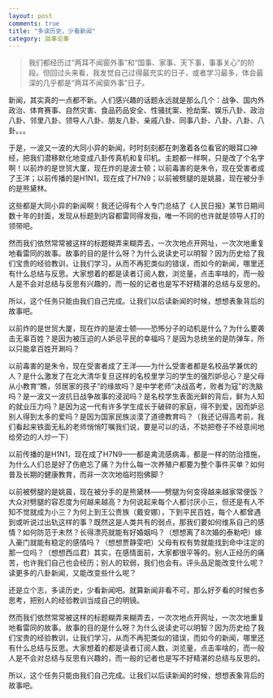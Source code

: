 ```yaml
---
layout: post
comments: true
title: "多读历史，少看新闻"
category: 就事论事
---
```


> 我们都经历过“两耳不闻窗外事”和“国事、家事、天下事，事事关心”的阶段。但回过头来看，我发觉自己过得最充实的日子，或者学习最多，体会最深的几乎都是“两耳不闻窗外事”日子。

新闻，其实真的一点都不新。人们感兴趣的话题永远就是那么几个：战争、国内外政治、体育赛事、自然灾害、食品药品安全、性骚扰案、抢劫案、娱乐八卦、政治八卦、邻里八卦、领导人八卦、朋友八卦、亲戚八卦、同事八卦、八卦、八卦、八卦。。。

于是，一波又一波的大同小异的新闻，时时刻刻都在刺激着各位看官的眼耳口神经，把我们潜移默化地变成八卦传真机和复印机。主题都一样啊，只是改了个名字啊！以前炸的是世贸大厦，现在炸的是波士顿；以前毒害的是朱令，现在受害者成了王洋；以前传播的是H1N1，现在成了H7N9；以前被劈腿的是姚晨，现在被分手的是熊黛林。

这些都是大同小异的新闻啊！我还记得有个人专门总结了《人民日报》某节日期间数十年的封面，发现从标题到内容都雷同得发指，唯一不同的也许就是领导人打的领带吧。

然而我们依然常常被这样的标题糊弄来糊弄去，一次次地点开网址，一次次地重复地看雷同的故事。故事的目的是什么呀？为什么说读史可以明智？因为历史给了我们宝贵的经验教训，让我们学习，从而不再犯类似的错误，而如今的新闻，哪里还有什么总结与反思。大家想着的都是读者订阅人数，浏览量，点击率啥的，而一般人是不会对总结与反思有兴趣的，而一般的记者也是写不好精湛的总结与反思的。

所以，这个任务只能由我们自己完成。让我们以后读新闻的时候，想想表象背后的故事吧。

以前炸的是世贸大厦，现在炸的是波士顿——恐怖分子的动机是什么？为什么要袭击无辜百姓？是因为被压迫的人妒忌平民的幸福吗？是因为总统坐的是防弹车，所以只能拿百姓开涮吗？

以前毒害的是朱令，现在受害者成了王洋——为什么受害者都是名校品学兼优的人？是什么激发了在北大清华复旦这样的名校里学习的学生的强烈妒忌心？是父母从小教育“瞧，邻居家的孩子”的缘故吗？是中学老师“决战高考，败者为寇”的洗脑吗？是一波又一波抗日战争故事的浸润吗？是名校学生表面光鲜的背后，鲜为人知的就业压力吗？是因为这一代有许多学生成长于破碎的家庭，得不到爱，因而妒忌别人得到太多的爱吗？是因为国家民族淡漠了道德教育吗？（我还记得高考前，我们看起来铁面无私的老师悄悄叮嘱我们说，要是可以的话，不妨把卷子不经意间地给旁边的人炒一下）

以前传播的是H1N1，现在成了H7N9——都是禽流感病毒，都是一样的防治措施，为什么人们总是好了伤疤忘了痛？为什么每一次养殖户都要为整个事件买单？如何普及长期的健康教育，而非一次次地临时抱佛脚？

以前被劈腿的是姚晨，现在被分手的是熊黛林——劈腿为何变得越来越家常便饭？大众对劈腿的容忍度为何越来越高？为何说起来每个人都讨厌小三，但还是有人不知不觉就成为小三？为何上到王公贵族（戴安娜），下到平民百姓，每个人都曾遇到或听说过出轨这样的事？既然这是人类共有的弱点，那我们要如何维系自己的感情？如何防范于未然？长得漂亮就能有好婚姻吗？（想想离了8次婚的泰勒吧）嫁入豪门就能有稳定的感情吗？（想想贾静雯吧）父母有权有势就能找到命中注定的那一位吗？（想想西瓜君）其实，在感情面前，大家都很平等的。别人正经历的痛苦，也许我们自己也会经历；别人的软弱，我们也会有。评头品足能改变什么呢？读更多的八卦新闻，又能改变些什么呢？

还是立个志，多读历史，少看新闻吧。就算新闻非看不可，那么好歹看的时候也多思考，把别人的经验教训当成自己的明镜。

然而我们依然常常被这样的标题糊弄来糊弄去，一次次地点开网址，一次次地重复地看雷同的故事。故事的目的是什么呀？为什么说读史可以明智？因为历史给了我们宝贵的经验教训，让我们学习，从而不再犯类似的错误，而如今的新闻，哪里还有什么总结与反思。大家想着的都是读者订阅人数，浏览量，点击率啥的，而一般人是不会对总结与反思有兴趣的，而一般的记者也是写不好精湛的总结与反思的。

所以，这个任务只能由我们自己完成。让我们以后读新闻的时候，想想表象背后的故事吧。